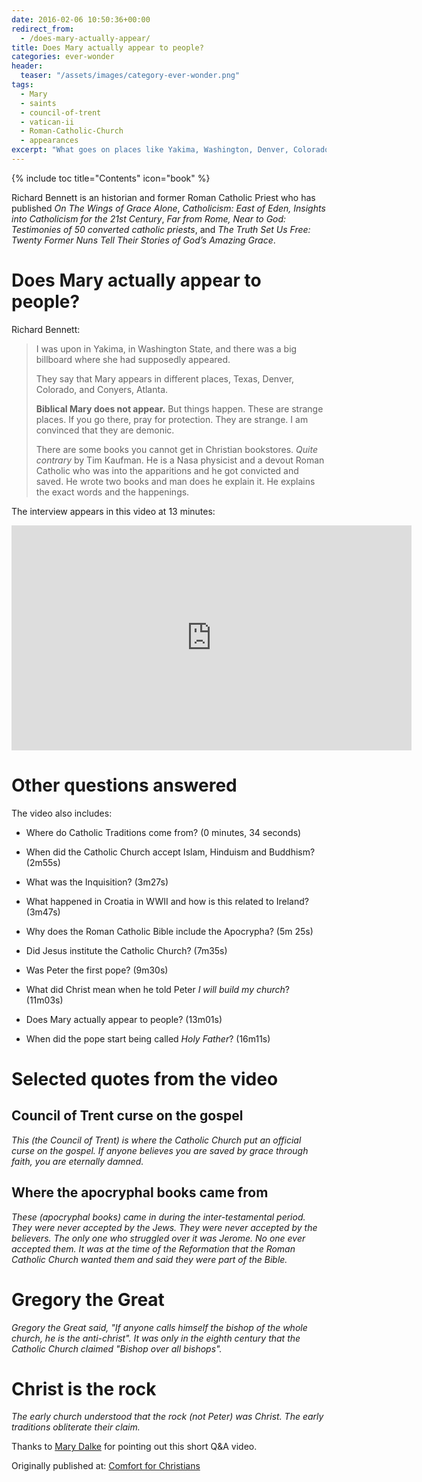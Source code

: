 ```yaml
---
date: 2016-02-06 10:50:36+00:00
redirect_from:
  - /does-mary-actually-appear/
title: Does Mary actually appear to people?
categories: ever-wonder
header:
  teaser: "/assets/images/category-ever-wonder.png"
tags:
  - Mary
  - saints
  - council-of-trent
  - vatican-ii
  - Roman-Catholic-Church
  - appearances
excerpt: "What goes on places like Yakima, Washington, Denver, Colorado, and Conyers, Atlanta where apparitions of Mary appear?  Is this the Mary of the Bible?"
---
```

{% include toc title="Contents" icon="book" %}

Richard Bennett is an historian and former Roman Catholic Priest who has published _On The Wings of Grace Alone_, _Catholicism: East of Eden, Insights into Catholicism for the 21st Century_, _Far from Rome, Near to God: Testimonies of 50 converted catholic priests_, and _The Truth Set Us Free: Twenty Former Nuns Tell Their Stories of God’s Amazing Grace_.  

# Does Mary actually appear to people?

Richard Bennett:

> I was upon in Yakima, in Washington State, and there was a big billboard where she had supposedly appeared.  
> 
> They say that Mary appears in different places, Texas, Denver, Colorado, and Conyers, Atlanta.
> 
> **Biblical Mary does not appear.**  But things happen.  These are strange places.  If you go there, pray for protection.  They are strange.  I am convinced that they are demonic.
> 
> There are some books you cannot get in Christian bookstores.  *Quite contrary* by Tim Kaufman.  He is a Nasa physicist and a devout Roman Catholic who was into the apparitions and he got convicted and saved.  He wrote two books and man does he explain it.  He explains the exact words and the happenings.

The interview appears in this video at 13 minutes:

<iframe width="640" height="360" src="https://www.youtube-nocookie.com/embed/VrXWDFvayYc?rel=0" frameborder="0" allowfullscreen></iframe>

# Other questions answered

The video also includes:


  * Where do Catholic Traditions come from? (0 minutes, 34 seconds)


  * When did the Catholic Church accept Islam, Hinduism and Buddhism? (2m55s)


  * What was the Inquisition? (3m27s)


  * What happened in Croatia in WWII and how is this related to Ireland? (3m47s)


  * Why does the Roman Catholic Bible include the Apocrypha? (5m 25s)


  * Did Jesus institute the Catholic Church?  (7m35s)


  * Was Peter the first pope? (9m30s)


  * What did Christ mean when he told Peter _I will build my church_? (11m03s)


  * Does Mary actually appear to people? (13m01s)


  * When did the pope start being called _Holy Father_? (16m11s)





# Selected quotes from the video


## Council of Trent curse on the gospel
_This (the Council of Trent) is where the Catholic Church put an official curse on the gospel.  If anyone believes you are saved by grace through faith, you are eternally damned._

## Where the apocryphal books came from
_These (apocryphal books) came in during the inter-testamental period. They were never accepted by the Jews.  They were never accepted by the believers.  The only one who struggled over it was Jerome. No one ever accepted them.  It was at the time of the Reformation that the Roman Catholic Church wanted them and said they were part of the Bible._

# Gregory the Great
_Gregory the Great said, "If anyone calls himself the bishop of the whole church, he is the anti-christ".  It was only in the eighth century that the Catholic Church claimed "Bishop over all bishops"._

# Christ is the rock
_The early church understood that the rock (not Peter) was Christ.  The early traditions obliterate their claim._

Thanks to [Mary Dalke](https://living4hisglory.wordpress.com/2016/02/04/warning-you-with-tears-wednesday-a-day-late-2/) for pointing out this short Q&A video.


<div>Originally published at: <a href='http://www.alecsatin.com/'>Comfort for Christians</a></div>
